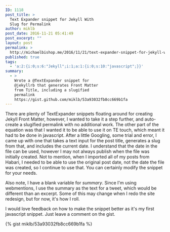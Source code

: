 ```yaml
---
ID: 1118
post_title: >
  Text Expander snippet for Jekyll With
  Slug for Permalink
author: miklb
post_date: 2016-11-21 05:41:49
post_excerpt: ""
layout: post
permalink: >
  http://michaelbishop.me/2016/11/21/text-expander-snippet-for-jekyll-with-slug-for-permalink/
published: true
tags:
  - 'a:2:{i:0;s:6:"Jekyll";i:1;a:1:{i:0;s:10:"javascript";}}'
summary:
  - >
    Wrote a @TextExpander snippet for
    @jekyllrb that generates Front Matter
    from Title, including a slugified
    permalink
    https://gist.github.com/miklb/53a93032fb8cc669b1fa
---
```

There are plenty of TextExpander snippets floating around for creating Jekyll Front Matter, however, I wanted to take it a step further, and auto-create a slugified permalink with no additional work. The other part of the equation was that I wanted it to be able to use it on TE touch, which meant it had to be done in javascript. After a little Googling, some trial and error, I came up with one that takes a text input for the post title, generates a slug from that, and includes the current date. I understand that the date in the file can be used, however I may not always publish when the file was initially created. Not to mention, when I imported all of my posts from Habari, I needed to be able to use the original post date, not the date the file was created, so I continue to use that. You can certainly modify the snippet for your needs.

Also note, I have a blank variable for *summary*. Since I'm using webmentions, I use the summary as the text for a tweet, which would be different than an excerpt. Some of this may change when I redo the site redesign, but for now, it's how I roll.

I would love feedback on how to make the snippet better as it's my first javascript snippet. Just leave a comment on the gist.

{% gist miklb/53a93032fb8cc669b1fa %}

<a href="https://brid.gy/publish/twitter"></a>